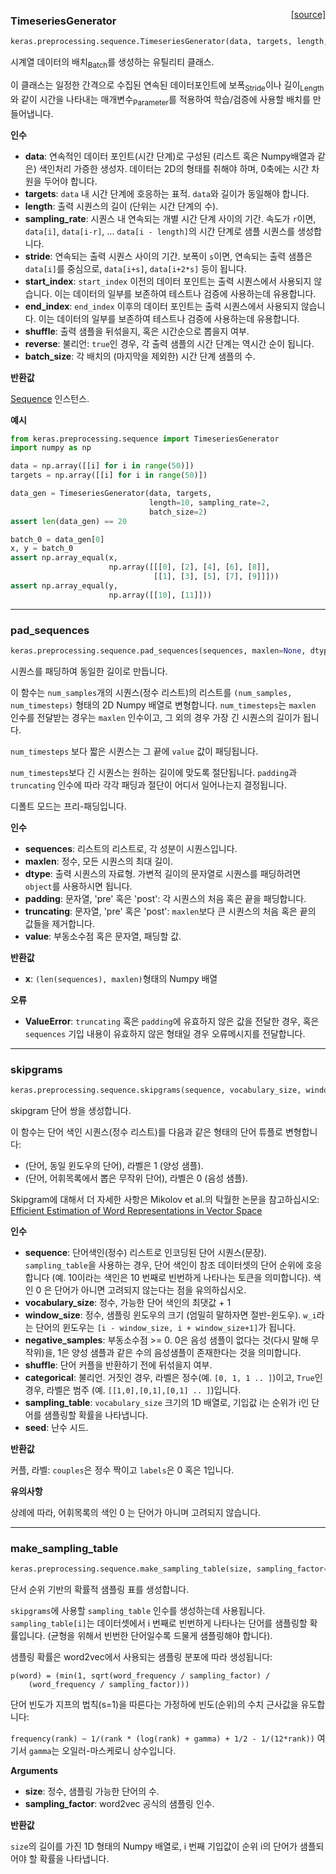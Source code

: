 <span style="float:right;">[[source]](https://github.com/keras-team/keras/blob/master/keras/preprocessing/sequence.py#L16)</span>
### TimeseriesGenerator

```python
keras.preprocessing.sequence.TimeseriesGenerator(data, targets, length, sampling_rate=1, stride=1, start_index=0, end_index=None, shuffle=False, reverse=False, batch_size=128)
```

시계열 데이터의 배치<sub>Batch</sub>를 생성하는 유틸리티 클래스.

이 클래스는 일정한 간격으로 수집된 연속된 데이터포인트에 보폭<sub>Stride</sub>이나 길이<sub>Length</sub>와 같이 시간을 나타내는 매개변수<sub>Parameter</sub>를 적용하여 학습/검증에 사용할 배치를 만들어냅니다.

__인수__

- __data__: 연속적인 데이터 포인트(시간 단계)로 
    구성된 (리스트 혹은 Numpy배열과 같은) 색인처리 가증한 생성자.
    데이터는 2D의 형태를 취해야 하며, 0축에는
    시간 차원을 두어야 합니다.
- __targets__: `data` 내 시간 단계에 호응하는 표적.
    `data`와 길이가 동일해야 합니다.
- __length__: 출력 시퀀스의 길이 (단위는 시간 단계의 수).
- __sampling_rate__: 시퀀스 내 연속되는 개별 시간 단계
    사이의 기간. 속도가 `r`이면,
    `data[i]`, `data[i-r]`, ... `data[i - length]`의
    시간 단계로 샘플 시퀀스를 생성합니다.
- __stride__: 연속되는 출력 시퀀스 사이의 기간.
    보폭이 `s`이면, 연속되는 출력 샘플은
    `data[i]`를 중심으로, `data[i+s]`, `data[i+2*s]` 등이 됩니다.
- __start_index__: `start_index` 이전의 데이터 포인트는 출력 시퀀스에서
    사용되지 않습니다. 이는 데이터의 일부를 보존하여
    테스트나 검증에 사용하는데 유용합니다.
- __end_index__: `end_index` 이후의 데이터 포인트는 출력 시퀀스에서
    사용되지 않습니다. 이는 데이터의 일부를 보존하여
    테스트나 검증에 사용하는데 유용합니다.
- __shuffle__: 출력 샘플을 뒤섞을지,
    혹은 시간순으로 뽑을지 여부.
- __reverse__: 불리언: `true`인 경우, 각 출력 샘플의 시간 단계는
    역시간 순이 됩니다.
- __batch_size__: 각 배치의 (마지막을 제외한)
    시간 단계 샘플의 수.

__반환값__

[Sequence](/utils/#sequence) 인스턴스.

__예시__


```python
from keras.preprocessing.sequence import TimeseriesGenerator
import numpy as np

data = np.array([[i] for i in range(50)])
targets = np.array([[i] for i in range(50)])

data_gen = TimeseriesGenerator(data, targets,
                               length=10, sampling_rate=2,
                               batch_size=2)
assert len(data_gen) == 20

batch_0 = data_gen[0]
x, y = batch_0
assert np.array_equal(x,
                      np.array([[[0], [2], [4], [6], [8]],
                                [[1], [3], [5], [7], [9]]]))
assert np.array_equal(y,
                      np.array([[10], [11]]))
```
    
----

### pad_sequences


```python
keras.preprocessing.sequence.pad_sequences(sequences, maxlen=None, dtype='int32', padding='pre', truncating='pre', value=0.0)
```


시퀀스를 패딩하여 동일한 길이로 만듭니다.

이 함수는 `num_samples`개의 
시퀀스(정수 리스트)의 리스트를
`(num_samples, num_timesteps)` 형태의 2D Numpy 배열로 변형합니다.
`num_timesteps`는 `maxlen` 인수를 전달받는 경우는 `maxlen` 인수이고,
그 외의 경우 가장 긴 시퀀스의 길이가 됩니다.

`num_timesteps` 보다 짧은 시퀀스는
그 끝에 `value` 값이 패딩됩니다.

`num_timesteps`보다 긴 시퀀스는 원하는
길이에 맞도록 절단됩니다.
`padding`과 `truncating` 인수에 따라 각각
패딩과 절단이 어디서 일어나는지 결정됩니다.

디폴트 모드는 프리-패딩입니다.

__인수__

- __sequences__: 리스트의 리스트로, 각 성분이 시퀀스입니다.
- __maxlen__: 정수, 모든 시퀀스의 최대 길이.
- __dtype__: 출력 시퀀스의 자료형.
    가변적 길이의 문자열로 시퀀스를 패딩하려면 `object`를 사용하시면 됩니다.
- __padding__: 문자열, 'pre' 혹은 'post':
    각 시퀀스의 처음 혹은 끝을 패딩합니다.
- __truncating__: 문자열, 'pre' 혹은 'post':
    `maxlen`보다 큰 시퀀스의
    처음 혹은 끝의 값들을 제거합니다.
- __value__: 부동소수점 혹은 문자열, 패딩할 값.

__반환값__

- __x__: `(len(sequences), maxlen)`형태의 Numpy 배열

__오류__

- __ValueError__: `truncating` 혹은 `padding`에 유효하지 않은 값을 전달한 경우,
    혹은 `sequences` 기입 내용이 유효하지 않은 형태일 경우 오류메시지를 전달합니다.
    
----

### skipgrams


```python
keras.preprocessing.sequence.skipgrams(sequence, vocabulary_size, window_size=4, negative_samples=1.0, shuffle=True, categorical=False, sampling_table=None, seed=None)
```


skipgram 단어 쌍을 생성합니다.

이 함수는 단어 색인 시퀀스(정수 리스트)를 다음과 같은 형태의
단어 튜플로 변형합니다:

- (단어, 동일 윈도우의 단어), 라벨은 1 (양성 샘플).
- (단어, 어휘목록에서 뽑은 무작위 단어), 라벨은 0 (음성 샘플).

Skipgram에 대해서 더 자세한 사항은 Mikolov et al.의 탁월한 논문을 참고하십시오:
[Efficient Estimation of Word Representations in
Vector Space](http://arxiv.org/pdf/1301.3781v3.pdf)

__인수__

- __sequence__: 단어색인(정수) 리스트로 인코딩된 
    단어 시퀀스(문장). `sampling_table`을 사용하는 경우,
    단어 색인이 참조 데이터셋의
    단어 순위에 호응합니다 (예. 10이라는 색인은 
    10 번째로 빈번하게 나타나는 토큰을 의미합니다).
    색인 0 은 단어가 아니면 고려되지 않는다는 점을 유의하십시오.
- __vocabulary_size__: 정수, 가능한 단어 색인의 최댓값 + 1
- __window_size__: 정수, 샘플링 윈도우의 크기 (엄밀히 말하자면 절반-윈도우).
    `w_i`라는 단어의 윈도우는
    `[i - window_size, i + window_size+1]`가 됩니다.
- __negative_samples__: 부동소수점 >= 0. 0은 음성 샘플이 없다는 것(다시 말해 무작위)을,
    1은 양성 샘플과 같은 수의 음성샘플이 존재한다는 것을 의미합니다.
- __shuffle__: 단어 커플을 반환하기 전에 뒤섞을지 여부.
- __categorical__: 불리언. 거짓인 경우, 라벨은
    정수(예. `[0, 1, 1 .. ]`)이고,
    `True`인 경우, 라벨은 범주
    (예. `[[1,0],[0,1],[0,1] .. ]`)입니다.
- __sampling_table__: `vocabulary_size` 크기의 1D 배열로, 기입값 i는
    순위가 i인 단어를 샘플링할 확률을 나타냅니다.
- __seed__: 난수 시드.

__반환값__

커플, 라벨: `couples`은 정수 짝이고
    `labels`은 0 혹은 1입니다.

__유의사항__

상례에 따라, 어휘목록의 색인 0 는 단어가 아니며
고려되지 않습니다.
    
----

### make_sampling_table


```python
keras.preprocessing.sequence.make_sampling_table(size, sampling_factor=1e-05)
```


단서 순위 기반의 확률적 샘플링 표를 생성합니다.

`skipgrams`에 사용할 `sampling_table` 인수를 생성하는데
사용됩니다. `sampling_table[i]`는 데이터셋에서 
i 번째로 빈번하게 나타나는 단어를 샘플링할 확률입니다.
(균형을 위해서 빈번한 단어일수록 드물게 샘플링해야 합니다).

샘플링 확률은 word2vec에서 사용되는
샘플링 분포에 따라 생성됩니다:

```
p(word) = (min(1, sqrt(word_frequency / sampling_factor) /
    (word_frequency / sampling_factor)))
```

단어 빈도가 지프의 법칙(s=1)을 따른다는 가정하에
빈도(순위)의 수치 근사값을 유도합니다:

`frequency(rank) ~ 1/(rank * (log(rank) + gamma) + 1/2 - 1/(12*rank))`
여기서 `gamma`는 오일러-마스케로니 상수입니다.

__Arguments__

- __size__: 정수, 샘플링 가능한 단어의 수.
- __sampling_factor__: word2vec 공식의 샘플링 인수.

__반환값__

`size`의 길이를 가진 1D 형태의 Numpy 배열로, i 번째 기입값이
순위 i의 단어가 샘플되어야 할 확률을 나타냅니다.
    
